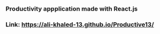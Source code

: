 ### Productivity appplication made with React.js
### Link: https://ali-khaled-13.github.io/Productive13/
